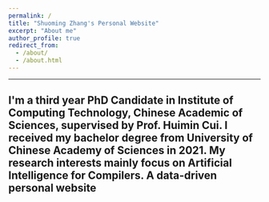 ```yaml
---
permalink: /
title: "Shuoming Zhang's Personal Website"
excerpt: "About me"
author_profile: true
redirect_from: 
  - /about/
  - /about.html
---
```

------
I'm a third year PhD Candidate in Institute of Computing Technology, Chinese Academic of Sciences, supervised by Prof. Huimin Cui. I received my bachelor degree from University of Chinese Academy of Sciences in 2021. 
My research interests mainly focus on  Artificial Intelligence for Compilers.
A data-driven personal website
------